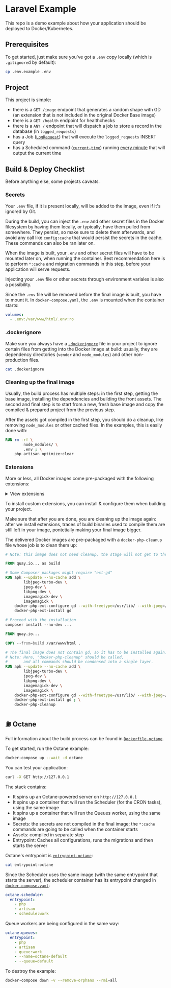 # Laravel Example

This repo is a demo example about how your application should be deployed to Docker/Kubernetes.

## Prerequisites

To get started, just make sure you've got a `.env` copy locally (which is `.gitignore`d by default):

```bash
cp .env.example .env
```

## Project

This project is simple:

- there is a `GET /image` endpoint that generates a random shape with GD (an extension that is not included in the original Docker Base image)
- there is a `GET /health` endpoint for healthchecks
- there is a `ANY /` endpoint that will dispatch a job to store a record in the database (in `logged_requests`)
- has a Job ([`LogRequest`](app/Jobs/LogRequest.php)) that will execute the `logged_requests` INSERT query
- has a Scheduled command ([`current-time`](app/Console/Commands/WriteFile.php)) running [every minute](app/Console/Kernel.php) that will output the current time

## Build & Deploy Checklist

Before anything else, some projects caveats.

### Secrets

Your `.env` file, if it is present locally, will be added to the image, even if it's ignored by Git.

During the build, you can inject the `.env` and other secret files in the Docker filesystem by having them locally, or typically, have them pulled from somewhere. They persist, so make sure to delete them afterwards, and avoid any call like `config:cache` that would persist the secrets in the cache. These commands can also be ran later on.

When the image is built, your `.env` and other secret files will have to be mounted later on, when running the container. Best recommendation here is to perform `*:cache` and migration commands in this step, before your application will serve requests.

Injecting your `.env` file or other secrets through environment variales is also a possibility.

Since the `.env` file will be removed before the final image is built, you have to mount it. In `docker-compose.yaml`, the `.env` is mounted when the container starts:

```yaml
volumes:
  - .env:/var/www/html/.env:ro
```

### .dockerignore

Make sure you always have a [`.dockerignore`](.dockerignore) file in your project to ignore certain files from getting into the Docker image at build: usually, they are dependency directories (`vendor` and `node_modules`) and other non-production files.

```bash
cat .dockerignore
```

### Cleaning up the final image

Usually, the build process has multiple steps: in the first step, getting the base image, installing the dependencies and building the front assets. The second and final step is to start from a new, fresh base image and copy the compiled & prepared project from the previous step.

After the assets got compiled in the first step, you should do a cleanup, like removing `node_modules` or other cached files. In the examples, this is easily done with:

```dockerfile
RUN rm -rf \
        node_modules/ \
        .env ; \
    php artisan optimize:clear
```

### Extensions

More or less, all Docker images come pre-packaged with the following extensions:

<details>
    <summary>View extensions</summary>
    bcmath Core ctype curl date dom fileinfo filter ftp gettext hash iconv intl json libxml mbstring mcrypt mysqli mysqlnd openssl pcntl pcre PDO pdo_mysql pdo_pgsql pdo_sqlite Phar posix readline redis Reflection session SimpleXML soap sockets sodium SPL sqlite3 standard tokenizer xml xmlreader xmlwriter xsl zip zlib
</details>

To install custom extensions, you can install & configure them when building your project.

Make sure that after you are done, you are cleaning up the image again: after we install extensions, traces of build binaries used to compile them are still left in your image, pontetially making your final image bigger.

The delivered Docker images are pre-packaged with a `docker-php-cleanup` file whose job is to clean them up:

```dockerfile
# Note: this image does not need cleanup, the stage will not get to the final image.

FROM quay.io... as build

# Some Composer packages might require "ext-gd"
RUN apk --update --no-cache add \
        libjpeg-turbo-dev \
        jpeg-dev \
        libpng-dev \
        imagemagick-dev \
        imagemagick \
    docker-php-ext-configure gd --with-freetype=/usr/lib/ --with-jpeg=/usr/lib/ ; \
    docker-php-ext-install gd

# Proceed with the installation
composer install --no-dev ...

FROM quay.io...

COPY --from=build /var/www/html .

# The final image does not contain gd, so it has to be installed again.
# Note: Here, "docker-php-cleanup" should be called,
#       and all commands should be condensed into a single layer.
RUN apk --update --no-cache add \
        libjpeg-turbo-dev \
        jpeg-dev \
        libpng-dev \
        imagemagick-dev \
        imagemagick \
    docker-php-ext-configure gd --with-freetype=/usr/lib/ --with-jpeg=/usr/lib/ ; \
    docker-php-ext-install gd ; \
    docker-php-cleanup
```

## ⛽️ Octane

Full information about the build process can be found in [`Dockerfile.octane`](Dockerfile.octane).

To get started, run the Octane example:

```bash
docker-compose up --wait -d octane
```

You can test your application:

```bash
curl -X GET http://127.0.0.1
```

The stack contains:

- It spins up an Octane-powered server on `http://127.0.0.1`
- It spins up a container that will run the Scheduler (for the CRON tasks), using the same image
- It spins up a container that will run the Queues worker, using the same image
- Secrets: the secrets are not compiled in the final image; the `*:cache` commands are going to be called when the container starts
- Assets: compiled in separate step
- Entrypoint: Caches all configurations, runs the migrations and then starts the server

Octane's entrypoint is [`entrypoint-octane`](entrypoint-octane):

```bash
cat entrypoint-octane
```

Since the Scheduler uses the same image (with the same entrypoint that starts the server), the scheduler container has its entrypoint changed in [`docker-compose.yaml`](docker-compose.yaml):

```yaml
octane.scheduler:
  entrypoint:
    - php
    - artisan
    - schedule:work
```

Queue workers are being configured in the same way:

```yaml
octane.queues:
  entrypoint:
    - php
    - artisan
    - queue:work
    - --name=octane-default
    - --queue=default
```

To destroy the example:

```bash
docker-compose down -v --remove-orphans --rmi=all
```
